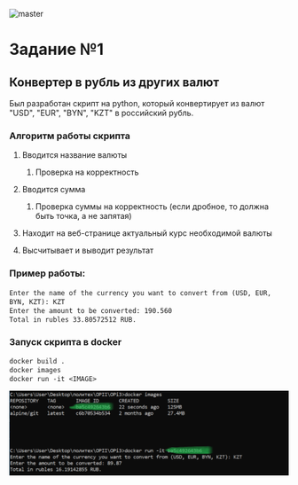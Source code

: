 ![master](https://github.com/ferbushhh/Converter/actions/workflows/python-app.yml/badge.svg?branch=master)

# Задание №1
## Конвертер в рубль из других валют

Был разработан скрипт на python, который конвертирует из валют "USD", "EUR", "BYN", "KZT" в российский рубль.

### Алгоритм работы скрипта

1. Вводится название валюты
   1. Проверка на корректность
    
2. Вводится сумма
   1. Проверка суммы на корректность (если дробное, то должна быть точка, а не запятая)
    
3. Находит на веб-странице актуальный курс необходимой валюты

4. Высчитывает и выводит результат

### Пример работы:
```
Enter the name of the currency you want to convert from (USD, EUR, BYN, KZT): KZT
Enter the amount to be converted: 190.560
Total in rubles 33.80572512 RUB.
```
### Запуск скрипта в docker

```
docker build .
docker images
docker run -it <IMAGE>
```
![alt tag](1.png)

